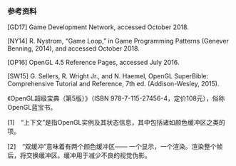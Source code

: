 ### 参考资料

[GD17] Game Development Network, accessed October 2018.

[NY14] R. Nystrom, “Game Loop,” in Game Programming Patterns (Genever Benning, 2014), and accessed October 2018.

[OP16] OpenGL 4.5 Reference Pages, accessed July 2016.

[SW15] G. Sellers, R. Wright Jr., and N. Haemel, OpenGL SuperBible: Comprehensive Tutorial and Reference, 7th ed. (Addison-Wesley, 2015).

《OpenGL超级宝典（第5版）》（ISBN 978-7-115-27456-4，定价108元），俗称OpenGL蓝宝书。

[1]　“上下文”是指OpenGL实例及其状态信息，其中包括诸如颜色缓冲区之类的项。

[2]　“双缓冲”意味着有两个颜色缓冲区—— 一个显示，一个渲染。渲染整个帧后，将交换缓冲区。缓冲用于减少不良的视觉伪影。



